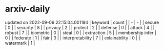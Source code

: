 # arxiv-daily
updated on 2022-09-09 22:15:04.001194
| keyword | count |
| - | - |
| secure | 0 |
| security | 8 |
| privacy | 2 |
| protect | 2 |
| defense | 0 |
| attack | 4 |
| robust | 7 |
| biometric | 0 |
| steal | 0 |
| extraction | 5 |
| membership infer | 0 |
| federate | 1 |
| fair | 3 |
| interpretability | 7 |
| exlainability | 0 |
| watermark | 1 |
